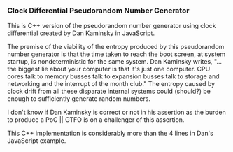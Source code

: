 ### Clock Differential Pseudorandom Number Generator 

This is C++ version of the pseudorandom number generator using clock differential created by Dan Kaminsky in JavaScript.

The premise of the viability of the entropy produced by this pseudorandom number generator is that the time taken to reach the boot screen, at system startup, is nondeterministic for the same system.  Dan Kaminsky writes, "... the biggest lie about your computer is that it's just one computer.  CPU cores talk to memory busses talk to expansion busses talk to storage and networking and the interrupt of the month club."  The entropy caused by clock drift from all these disparate internal systems could (should?) be enough to sufficiently generate random numbers.

I don't know if Dan Kaminsky is correct or not in his assertion as the burden to produce a PoC || GTFO is on a challenger of this assertion.

This C++ implementation is considerably more than the 4 lines in Dan's JavaScript example.

